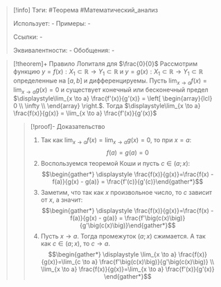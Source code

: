 > [!info]
> Тэги: #Теорема #Математический_анализ   
> 
> Использует: *-*
> Примеры: *-*
> 
> Ссылки: *-*
> 
> Эквивалентности: *-*
> Обобщения: *-*

> [!theorem]+ Правило Лопиталя для $\frac{0}{0}$
> Рассмотрим функцию $y = f(x):X_1 \subset \mathbb{R}\rightarrow Y_1 \subset \mathbb{R}$ и $y = g(x):X_1 \subset \mathbb{R}\rightarrow Y_1 \subset \mathbb{R}$ определенные на $[a,b]$ и дифференцируемы. Пусть $\displaystyle\lim_{x \to a} f(x) = \lim_{x \to a} g(x) =0$ и существует конечный или бесконечный предел $\displaystyle\lim_{x \to a} \frac{f'(x)}{g'(x)} = \left[ \begin{array}{lcl} 0 \\ \infty \\  \end{array} \right.$. Тогда $\displaystyle\lim_{x \to a} \frac{f(x)}{g(x)} = \lim_{x \to a} \frac{f'(x)}{g'(x)}$
> > [!proof]- Доказательство
> > 1. Так как $\displaystyle\lim_{x \to a} f(x) = \lim_{x \to a} g(x) =0$, то при $x = a$: $$f(a) = g(a) = 0$$
> > 2. Воспользуемся теоремой Коши и пусть $c\in(a;x)$: $$\begin{gather*} \displaystyle \frac{f(x)}{g(x)}=\frac{f(x) - f(a)}{g(x) - g(a)} = \frac{f'(c)}{g'(c)}\end{gather*}$$
> > 3. Заметим, что так как $x$ произвольное число, то $c$ зависит от $x$, а значит: $$\begin{gather*} \displaystyle \frac{f(x)}{g(x)}=\frac{f(x) - f(a)}{g(x) - g(a)} = \frac{f'\big(c(x)\big)}{g'\big(c(x)\big)}\end{gather*}$$
> > 4. Пусть $x \to a$. Тогда промежуток $(a;x)$ сжимается. А так как $c\in(a;x)$, то $c \to a$. $$\begin{gather*} \displaystyle \lim_{x \to a} \frac{f(x)}{g(x)}=\lim_{c \to a} \frac{f'\big(c(x)\big)}{g'\big(c(x)\big)} \\ \lim_{x \to a} \frac{f(x)}{g(x)}=\lim_{x \to a} \frac{f'(x)}{g'(x)} \end{gather*}$$
